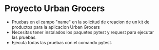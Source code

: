# Proyecto Urban Grocers 

- Pruebas en el campo "name" en la solicitud de creacion de  un kit de productos para la aplicacion Urban Grocers
- Necesitas tener instalados los paquetes pytest y request para ejecutar las pruebas.
- Ejecuta todas las pruebas con el comando pytest.
